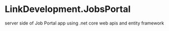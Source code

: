 # LinkDevelopment.JobsPortal
server side of Job Portal app using .net core web apis and entity framework
